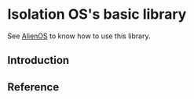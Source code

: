 # Isolation OS's basic library

See [AlienOS](https://github.com/Godones/Alien/tree/isolation) to know how to use this library.

## Introduction



## Reference